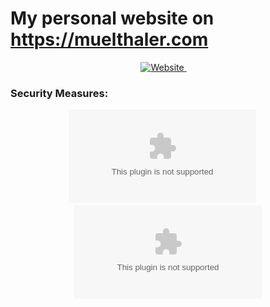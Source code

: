 # My personal website on https://muelthaler.com

<div align="center">

[![Website](https://img.shields.io/website?url=https%3A%2F%2Fmuelthaler.com%2F)
](https://muelthaler.com) &emsp;

</div>

### Security Measures:
<div align="center">

[![Mozilla HTTP Observatory Grade](https://img.shields.io/mozilla-observatory/grade/muelthaler.com)](https://observatory.mozilla.org/analyze/muelthaler.com) &emsp;
![Chromium HSTS preload](https://img.shields.io/hsts/preload/muelthaler.com)

</div>

